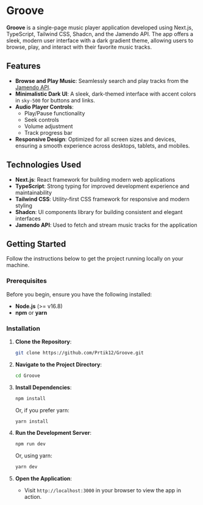 # Groove

**Groove** is a single-page music player application developed using Next.js, TypeScript, Tailwind CSS, Shadcn, and the Jamendo API. The app offers a sleek, modern user interface with a dark gradient theme, allowing users to browse, play, and interact with their favorite music tracks.

## Features

- **Browse and Play Music**: Seamlessly search and play tracks from the [Jamendo API](https://www.jamendo.com/start).
- **Minimalistic Dark UI**: A sleek, dark-themed interface with accent colors in `sky-500` for buttons and links.
- **Audio Player Controls**:
  - Play/Pause functionality
  - Seek controls
  - Volume adjustment
  - Track progress bar
- **Responsive Design**: Optimized for all screen sizes and devices, ensuring a smooth experience across desktops, tablets, and mobiles.

## Technologies Used

- **Next.js**: React framework for building modern web applications
- **TypeScript**: Strong typing for improved development experience and maintainability
- **Tailwind CSS**: Utility-first CSS framework for responsive and modern styling
- **Shadcn**: UI components library for building consistent and elegant interfaces
- **Jamendo API**: Used to fetch and stream music tracks for the application

## Getting Started

Follow the instructions below to get the project running locally on your machine.

### Prerequisites

Before you begin, ensure you have the following installed:

- **Node.js** (>= v16.8)
- **npm** or **yarn**

### Installation

1. **Clone the Repository**:
    ```bash
    git clone https://github.com/Prtik12/Groove.git
    ```

2. **Navigate to the Project Directory**:
    ```bash
    cd Groove
    ```

3. **Install Dependencies**:
    ```bash
    npm install
    ```
    Or, if you prefer yarn:
    ```bash
    yarn install
    ```

4. **Run the Development Server**:
    ```bash
    npm run dev
    ```
    Or, using yarn:
    ```bash
    yarn dev
    ```

5. **Open the Application**:
    - Visit `http://localhost:3000` in your browser to view the app in action.

